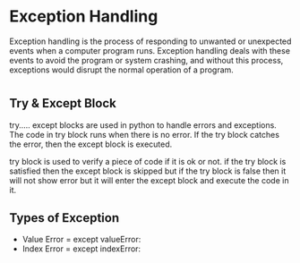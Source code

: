 # Exception Handling
Exception handling is the process of responding to unwanted or unexpected events when a computer program runs. Exception handling deals with these events to avoid the program or system crashing, and without this process, exceptions would disrupt the normal operation of a program.

# <h2>Try & Except Block</h2>

try….. except blocks are used in python to handle errors and exceptions. The code in try block runs when there is no error. If the try block catches the error, then the except block is executed.


try block is used to verify a piece of code if it is ok or not. if the try block is satisfied then the except block is skipped but
if the try block is false then it will not show error but it will enter the except block and execute the code in it.

<h2>Types of Exception</h2>

- Value Error = except valueError:
- Index Error = except indexError:
